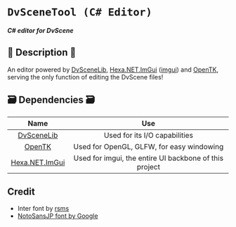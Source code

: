 # `DvSceneTool (C# Editor)`

**_C# editor for DvScene_**

## 📜 Description 📜

An editor powered by <a href="https://github.com/Ashrindy/DvSceneLib">DvSceneLib</a>, <a href="https://github.com/HexaEngine/Hexa.NET.ImGui">Hexa.NET.ImGui</a> (<a href="https://github.com/ocornut/imgui">imgui</a>) and <a href="https://opentk.net/">OpenTK</a>, serving the only function of editing the DvScene files!

## 🗃 Dependencies 🗃

|                                   Name                                    |                          Use                           |
| :-----------------------------------------------------------------------: | :----------------------------------------------------: |
|      <a href="https://github.com/Ashrindy/DvSceneLib">DvSceneLib</a>      |             Used for its I/O capabilities              |
|                 <a href="https://opentk.net/">OpenTK</a>                  |       Used for OpenGL, GLFW, for easy windowing        |
| <a href="https://github.com/HexaEngine/Hexa.NET.ImGui">Hexa.NET.ImGui</a> | Used for imgui, the entire UI backbone of this project |

## Credit

- Inter font by <a href="https://github.com/rsms/inter](https://github.com/rsms/inter">rsms
- NotoSansJP font by Google
